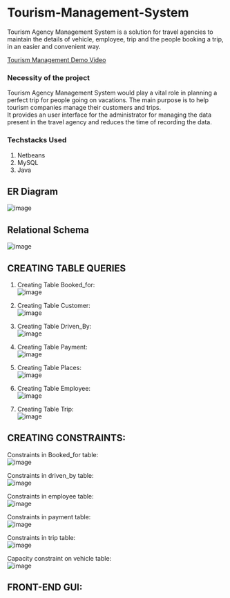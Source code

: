 # Tourism-Management-System
Tourism Agency Management System is a solution for travel agencies to maintain the details of vehicle, employee, trip and the people booking a trip, in an easier and convenient way.  

[Tourism Management Demo Video](./Tourism%20Management.mp4)
### Necessity of the project 
Tourism Agency Management System would play a vital role in planning a perfect trip for people going on vacations.
The main purpose is to help tourism companies manage their customers and trips.  
It provides an user interface for the administrator for managing the data present in the travel agency and reduces the time of recording the data.
### Techstacks Used
1. Netbeans  
2. MySQL  
3. Java  
## ER Diagram
![image](https://user-images.githubusercontent.com/75008683/177980506-da644d8a-ada3-4ae6-a35f-ea2a340b828d.png)
## Relational Schema
![image](https://user-images.githubusercontent.com/75008683/177980603-60c6845a-802c-4f3c-b487-bc85354f6a55.png)

## CREATING TABLE QUERIES
1. Creating Table Booked_for:  
![image](https://user-images.githubusercontent.com/75008683/177981747-73fa34a3-9555-4886-b1c8-07a5872d44c2.png)


2. Creating Table Customer:  
![image](https://user-images.githubusercontent.com/75008683/177981775-ff64316b-a3bd-4c41-8d0a-89b67d880b8b.png)


3. Creating Table Driven_By:  
![image](https://user-images.githubusercontent.com/75008683/177981803-5bfac38f-6aae-4c52-a8be-5ef14c7a5068.png)


4. Creating Table Payment:  
![image](https://user-images.githubusercontent.com/75008683/177981840-0dd6d013-80e1-446c-9891-f5c1ad322549.png)


5. Creating Table Places:  
![image](https://user-images.githubusercontent.com/75008683/177981863-d66e8a93-d2a3-4fdf-80ea-fb8c98bf7b06.png)


6. Creating Table Employee:  
![image](https://user-images.githubusercontent.com/75008683/177981897-6334af9b-a38a-4acf-ab40-9a40e7b6687d.png)


7. Creating Table Trip:  
![image](https://user-images.githubusercontent.com/75008683/177981921-23d1fefc-b85b-4fca-a9c8-a54c64bcc17d.png)

## CREATING CONSTRAINTS:
Constraints in Booked_for table:  
![image](https://user-images.githubusercontent.com/75008683/177982069-c8b74dd6-32b5-46fa-9d96-c0ef34cb0d77.png)



Constraints in driven_by table:  
![image](https://user-images.githubusercontent.com/75008683/177982108-c4356370-3891-495c-af25-481cb6c0cc70.png)



Constraints in employee table:  
![image](https://user-images.githubusercontent.com/75008683/177982163-98a2e5d9-ab1f-49de-a6fa-04ecf6ea5434.png)



Constraints in payment table:  
![image](https://user-images.githubusercontent.com/75008683/177982186-28d4ade7-c78e-4d25-90b0-7c87a9f66b46.png)


Constraints in trip table:  
![image](https://user-images.githubusercontent.com/75008683/177982206-ad495b34-fb08-497b-b4ef-0ff7d11c8394.png)


Capacity constraint on vehicle table:  
![image](https://user-images.githubusercontent.com/75008683/177982222-d8c14643-1996-40e4-a9c5-ff6ae50be811.png)


## FRONT-END GUI:




